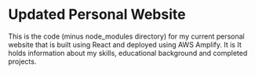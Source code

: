 # Updated Personal Website

This is the code (minus node_modules directory) for my current personal website that is built using React and deployed using AWS Amplify. It is It holds information about my skills, educational background and completed projects.

